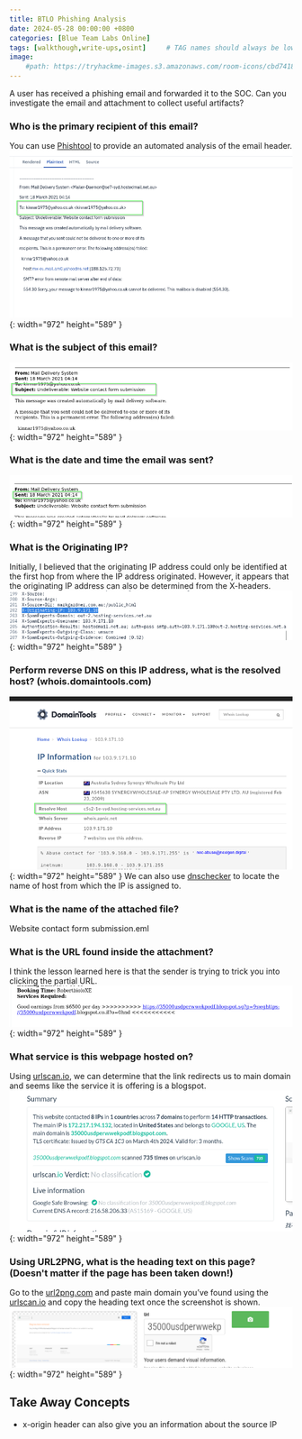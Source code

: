 ```yaml
---
title: BTLO Phishing Analysis
date: 2024-05-28 00:00:00 +0800
categories: [Blue Team Labs Online]
tags: [walkthough,write-ups,osint]     # TAG names should always be lowercase
image:
    #path: https://tryhackme-images.s3.amazonaws.com/room-icons/cbd741886fe1f0902d60525c81378eab.png
---
```


A user has received a phishing email and forwarded it to the SOC. Can you investigate the email and attachment to collect useful artifacts?

### **Who is the primary recipient of this email?**

You can use [Phishtool](https://www.phishtool.com/) to provide an automated analysis of the email header.
![Desktop View](/assets/images/phishing-analysis/recipient.png){: width="972" height="589" }

### **What is the subject of this email?**
![Desktop View](/assets/images/phishing-analysis/subject.png){: width="972" height="589" }

### **What is the date and time the email was sent?**
![Desktop View](/assets/images/phishing-analysis/dateandtime.png){: width="972" height="589" }

### **What is the Originating IP?**
Initially, I believed that the originating IP address could only be identified at the first hop from where the IP address originated. However, it appears that the originating IP address can also be determined from the X-headers.
![Desktop View](/assets/images/phishing-analysis/x-origin.png){: width="972" height="589" }


### **Perform reverse DNS on this IP address, what is the resolved host? (whois.domaintools.com)**
![Desktop View](/assets/images/phishing-analysis/resolved.png){: width="972" height="589" }
We can also use [dnschecker](https://dnschecker.org) to locate the name of host from which the IP is assigned to.

### **What is the name of the attached file?**
Website contact form submission.eml

### **What is the URL found inside the attachment?**
I think the lesson learned here is that the sender is trying to trick you into clicking the partial URL.
![Desktop View](/assets/images/phishing-analysis/url.png){: width="972" height="589" }

### **What service is this webpage hosted on?**
Using [urlscan.io](https://urlscan.io), we can determine that the link redirects us to main domain and seems like the service it is offering is a blogspot.
![Desktop View](/assets/images/phishing-analysis/service.png){: width="972" height="589" }

### **Using URL2PNG, what is the heading text on this page? (Doesn't matter if the page has been taken down!)**
Go to the [url2png.com](https://url2png.com/) and paste main domain you’ve found using the [urlscan.io](http://urlscan.io) and copy the heading text once the screenshot is shown.
![Desktop View](/assets/images/phishing-analysis/url2png.png){: width="972" height="589" }



## **Take Away Concepts**
- x-origin header can also give you an information about the source IP